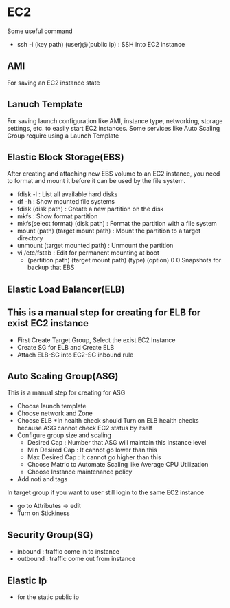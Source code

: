 # EC2
Some useful command
- ssh -i (key path) (user)@(public ip) : SSH into EC2 instance

## AMI

For saving an EC2 instance state

## Lanuch Template

For saving launch configuration like AMI, instance type, networking, storage settings, etc. to easily start EC2 instances. Some services like Auto Scaling Group require using a Launch Template


## Elastic Block Storage(EBS)

After creating and attaching new EBS volume to an EC2 instance, you need to format and mount it before it can be used by the file system.
- fdisk -l : List all available hard disks
- df -h : Show mounted file systems 
- fdisk (disk path) : Create a new partition on the disk
- mkfs : Show format partition 
- mkfs(select format) (disk path) : Format the partition with a file system
- mount (path) (target mount path) : Mount the partition to a target directory
- unmount (target mounted path) : Unmount the partition
- vi /etc/fstab : Edit for permanent mounting at boot
  - (partition path) (target mount path) (type) (option) 0 0
Snapshots for backup that EBS

## Elastic Load Balancer(ELB)

## This is a manual step for creating for ELB for exist EC2 instance
- First Create Target Group, Select the exist EC2 Instance
- Create SG for ELB and Create ELB
- Attach ELB-SG into EC2-SG inbound rule

## Auto Scaling Group(ASG)

This is a manual step for creating for ASG
- Choose launch template
- Choose network and Zone
- Choose ELB *In health check should Turn on ELB health checks because ASG cannot check EC2 status by itself
- Configure group size and scaling
  - Desired Cap : Number that ASG will maintain this instance level
  - MIn Desired Cap : It cannot go lower than this
  - Max Desired Cap : It cannot go higher than this
  - Choose Matric to Automate Scaling like Average CPU Utilization
  - Choose Instance maintenance policy
- Add noti and tags

In target group if you want to user still login to the same EC2 instance
- go to Attributes -> edit
- Turn on Stickiness

## Security Group(SG)
- inbound : traffic come in to instance
- outbound : traffic come out from instance

## Elastic Ip
- for the static public ip
